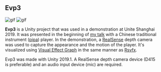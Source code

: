 Evp3
----

![gif](https://i.imgur.com/SqkiDXT.gif)
![gif](https://i.imgur.com/6mje5H5.gif)

<!--4567890123456789012345678901234567890123456789012345678901234567890123456-->
**Evp3** is a Unity project that was used in a demonstration at Unite Shanghai
2019. It was presented in the beginning of [my talk] with a Chinese traditional
instrument ([pipa]) player. In the demonstration, a [RealSense] depth camera
was used to capture the appearance and the motion of the player. It's
visualized using [Visual Effect Graph] in the same manner as [Rsvfx].

[my talk]: https://github.com/keijiro/unite-asia-2019-deck
[pipa]: https://en.wikipedia.org/wiki/Pipa
[RealSense]: https://en.wikipedia.org/wiki/Intel_RealSense
[Visual Effect Graph]: https://unity.com/visual-effect-graph
[Rsvfx]: https://github.com/keijiro/Rsvfx

Evp3 was made with Unity 2019.1. A RealSense depth camera device (D415 is
preferable) and an audio input device (mic) are required.
